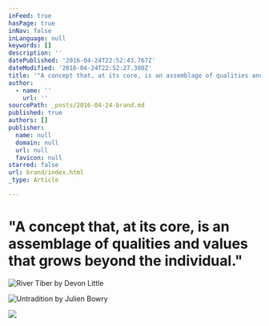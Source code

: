 ```yaml
---
inFeed: true
hasPage: true
inNav: false
inLanguage: null
keywords: []
description: ''
datePublished: '2016-04-24T22:52:43.767Z'
dateModified: '2016-04-24T22:52:27.380Z'
title: '"A concept that, at its core, is an assemblage of qualities and values that grows beyond the individual."'
author:
  - name: ''
    url: ''
sourcePath: _posts/2016-04-24-brand.md
published: true
authors: []
publisher:
  name: null
  domain: null
  url: null
  favicon: null
starred: false
url: brand/index.html
_type: Article

---
```

# "A concept that, at its core, is an assemblage of qualities and values that grows beyond the individual."

  
![River Tiber by Devon Little](https://the-grid-user-content.s3-us-west-2.amazonaws.com/f3664ebd-c98e-4ab3-9ba1-f4c9bc452df9.jpg)

  
![Untradition by Julien Bowry](https://the-grid-user-content.s3-us-west-2.amazonaws.com/08f61686-b2d9-4b74-85b7-d588917f10bf.jpg)

  
![](https://the-grid-user-content.s3-us-west-2.amazonaws.com/fffe1a04-82ba-4e54-af9a-f1adfa5647a9.jpg)